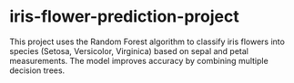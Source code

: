 # iris-flower-prediction-project
This project uses the Random Forest algorithm to classify iris flowers into species (Setosa, Versicolor, Virginica) based on sepal and petal measurements. The model improves accuracy by combining multiple decision trees.
